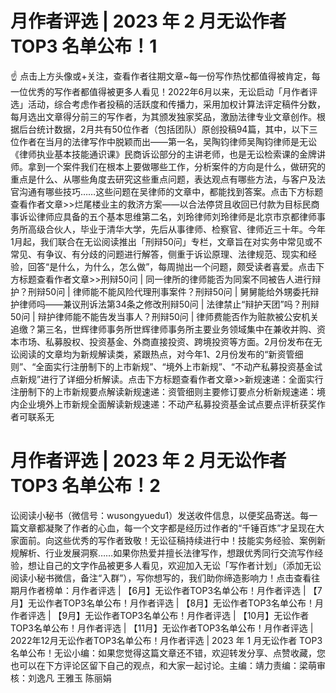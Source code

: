 # 月作者评选 | 2023 年 2 月无讼作者 TOP3 名单公布！1

☝ 点击上方头像或+关注，查看作者往期文章~每一份写作热忱都值得被肯定，每一位优秀的写作者都值得被更多人看见！2022年6月以来，无讼启动「月作者评选」活动，综合考虑作者投稿的活跃度和传播力，采用加权计算法评定稿件分数，每月选出文章得分前三的写作者，为其颁发独家奖品，激励法律专业文章创作。根据后台统计数据，2月共有50位作者（包括团队）原创投稿94篇，其中，以下三位作者在当月的法律写作中脱颖而出——第一名，吴陶钧律师吴陶钧律师是无讼《律师执业基本技能通识课》民商诉讼部分的主讲老师，也是无讼检索课的金牌讲师。拿到一个案件我们在根本上要做哪些工作，分析案件的方向是什么，做研究的重点是什么、从哪些角度去研究这些重点问题，表达观点有哪些方法，与客户及法官沟通有哪些技巧……这些问题在吴律师的文章中，都能找到答案。点击下方标题查看作者文章>>烂尾楼业主的救济方案——以合法停贷且收回已付款为目标民商事诉讼律师应具备的五个基本思维第二名，刘玲律师刘玲律师是北京市京都律师事务所高级合伙人，毕业于清华大学，先后从事律师、检察官、律师近三十年。今年1月起，我们联合在无讼阅读推出「刑辩50问」专栏，文章旨在对实务中常见或不常见、有争议、有分歧的问题进行解答，侧重于诉讼原理、法律规范、现实和经验，回答“是什么，为什么，怎么做”，每周抛出一个问题，颇受读者喜爱。点击下方标题查看作者文章>>刑辩50问 | 同一律所的律师能否为同案不同被告人进行辩护？刑辩50问 | 律师能不能风险代理刑事案件？刑辩50问 | 舅舅能给外甥委托辩护律师吗——兼议刑诉法第34条之修改刑辩50问 | 法律禁止“辩护天团”吗？刑辩50问 | 辩护律师能不能告发当事人？刑辩50问 | 律师费能否作为赃款被公安机关追缴？第三名，世辉律师事务所世辉律师事务所主要业务领域集中在兼收并购、资本市场、私募股权、投资基金、外商直接投资、跨境投资等方面。2月份发布在无讼阅读的文章均为新规解读类，紧跟热点，对今年1、2月份发布的“新资管细则”、“全面实行注册制下的上市新规”、“境外上市新规”、“不动产私募投资基金试点新规”进行了详细分析解读。点击下方标题查看作者文章>>新规速递：全面实行注册制下的上市新规要点解读新规速递：资管细则主要修订要点分析新规速递：境内企业境外上市新规全面解读新规速递：不动产私募投资基金试点要点评析获奖作者可联系无

# 月作者评选 | 2023 年 2 月无讼作者 TOP3 名单公布！2

讼阅读小秘书（微信号：wusongyuedu1）发送收件信息，以便奖品寄送。每一篇文章都凝聚了作者的心血，每一个文字都是经历过作者的“千锤百炼”才呈现在大家面前。向这些优秀的写作者致敬！无讼征稿持续进行中！技能实务经验、案例新规解析、行业发展洞察……如果你热爱并擅长法律写作，想跟优秀同行交流写作经验，想让自己的文字作品被更多人看见，欢迎加入无讼「写作者计划」（添加无讼阅读小秘书微信，备注“入群”），写你想写的，我们助你缔造影响力！点击查看往期月作者榜单：月作者评选 | 【6月】无讼作者TOP3名单公布！月作者评选 | 【7月】无讼作者TOP3名单公布！月作者评选 | 【8月】无讼作者TOP3名单公布！月作者评选 | 【9月】无讼作者TOP3名单公布！月作者评选 | 【10月】无讼作者TOP3名单公布！月作者评选 | 【11月】无讼作者TOP3名单公布！月作者评选 | 2022年12月无讼作者TOP3名单公布！月作者评选 | 2023 年 1 月无讼作者 TOP3 名单公布！无讼小编：如果您觉得这篇文章还不错，欢迎转发分享、点赞收藏，您也可以在下方评论区留下自己的观点，和大家一起讨论。主编：靖力责编：梁萌审核：刘逸凡 王雅玉 陈丽娟

